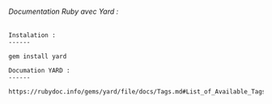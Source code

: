 ###### Documentation Ruby avec Yard : 
    Instalation :
    ------

    gem install yard

    Documation YARD :
    ------
    
    https://rubydoc.info/gems/yard/file/docs/Tags.md#List_of_Available_Tags
